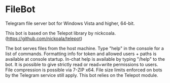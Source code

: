 # FileBot
Telegram file server bot for Windows Vista and higher, 64-bit.

This bot is based on the Telepot library by nickcoala. (https://github.com/nickoala/telepot)

The bot serves files from the host machine.
Type "help" in the console for a list of commands.
Formatting info for token and allowed users + paths is available at console startup.
In-chat help is available by typing "/help" to the bot.
It is possible to give strictly read or read+write permissions to users.
File compression is possible via 7-ZIP x64.
File size limits enforced on bots by the Telegram service still apply.
This bot relies on the Telepot module.
